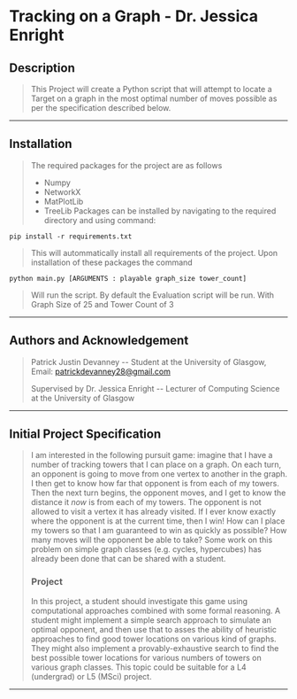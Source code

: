 # Tracking on a Graph - Dr. Jessica Enright
## Description
> This Project will create a Python script that will attempt to locate a Target on a graph in the most optimal number of moves possible as per the specification described below.
---
## Installation
> The required packages for the project are as follows
> * Numpy
> * NetworkX
> * MatPlotLib
> * TreeLib
> Packages can be installed by navigating to the required directory and using command:
```` 
pip install -r requirements.txt
````
> This will autommatically install all requirements of the project.
> Upon installation of these packages the command
````
python main.py [ARGUMENTS : playable graph_size tower_count]
````
> Will run the script. By default the Evaluation script will be run. With Graph Size of 25 and Tower Count of 3
---
## Authors and Acknowledgement
> Patrick Justin Devanney -- Student at the University of Glasgow, Email: patrickdevanney28@gmail.com
> 
> Supervised by Dr. Jessica Enright -- Lecturer of Computing Science at the University of Glasgow
---
## Initial Project Specification
> I am interested in the following pursuit game: imagine that I have a number of tracking towers that I can place on a graph. 
On each turn, an opponent is going to move from one vertex to another in the graph. I then get to know how far that opponent is from each of my towers. 
Then the next turn begins, the opponent moves, and I get to know the distance it *now* is from each of my towers. 
The opponent is not allowed to visit a vertex it has already visited. 
If I ever know exactly where the opponent is at the current time, then I win! How can I place my towers so that I am guaranteed to win as quickly as possible? 
How many moves will the opponent be able to take? Some work on this problem on simple graph classes (e.g. cycles, hypercubes) has already been done that can be shared with a student. 
> ### Project
> In this project, a student should investigate this game using computational approaches combined with some formal reasoning. 
A student might implement a simple search approach to simulate an optimal opponent, and then use that to asses the ability of heuristic approaches to find good tower locations on various 
kind of graphs. 
They might also implement a provably-exhaustive search to find the best possible tower locations for various numbers of towers on various graph classes. This topic could be suitable for a L4 (undergrad) or L5 (MSci) project.
---
